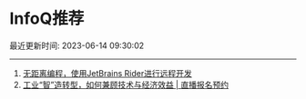 # InfoQ推荐

最近更新时间: 2023-06-14 09:30:02

--- 
1. [无距离编程，使用JetBrains Rider进行远程开发](https://www.infoq.cn/article/adcCDFjOWA1stLKY7pJZ) 
2. [工业“智”造转型，如何兼顾技术与经济效益 | 直播报名预约](https://www.infoq.cn/article/vZhrJagdJVhJM1YVydQe) 
